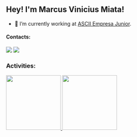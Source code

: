 ## Hey! I'm Marcus Vinicius Miata!

- 🔭 I’m currently working at [ASCII Empresa Junior](https://www.asciiej.com.br).
  
#### Contacts:
<div> 
  <a href = "mailto:viniciusmiata@gmail.com"><img src="https://img.shields.io/badge/-Gmail-%23333?style=for-the-badge&logo=gmail&logoColor=white" target="_blank"></a>
  <a href="https://www.linkedin.com/in/marcusmiata/" target="_blank"><img src="https://img.shields.io/badge/-LinkedIn-%230077B5?style=for-the-badge&logo=linkedin&logoColor=white" target="_blank"></a> 
</div>

### Activities:
<div>
	<a href="https://github.com/marcusmiata" />
		<img height="150em" src="https://github-readme-stats.vercel.app/api?username=marcusmiata&show_icons=true&theme=dark&include_all_commits=true&count_private=true" />
		<img height="150em" src="https://github-readme-stats.vercel.app/api/top-langs/?username=marcusmiata&layout=compact&langs_count=7&theme=dark" />
</div>
